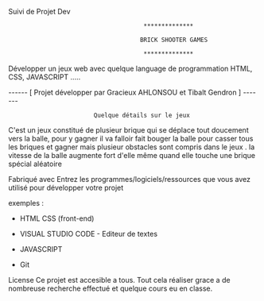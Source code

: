 Suivi de Projet Dev

                                          **************

                                         BRICK SHOOTER GAMES

                                          **************


Développer un jeux web avec quelque language de programmation HTML, CSS, JAVASCRIPT .....



------ [ Projet développer par Gracieux AHLONSOU et Tibalt Gendron ] -------



                            Quelque détails sur le jeux 



C'est un jeux constitué de plusieur brique qui se déplace tout doucement vers la balle, pour y gagner il va falloir fait bouger la balle pour casser tous les briques et gagner mais plusieur obstacles sont compris dans le jeux .
la vitesse de la balle augmente fort d'elle même quand elle touche une brique spécial aléatoire




Fabriqué avec
Entrez les programmes/logiciels/ressources que vous avez utilisé pour développer votre projet



exemples :

* HTML CSS (front-end)

* VISUAL STUDIO CODE - Editeur de textes

* JAVASCRIPT 

* Git 




License
Ce projet est accesible a tous. 
Tout cela réaliser grace a de nombreuse recherche effectué et quelque cours eu en classe.